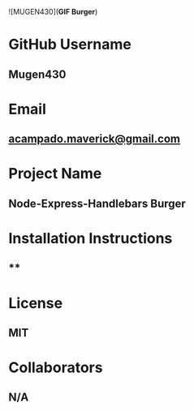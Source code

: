 ![MUGEN430](**GIF Burger**)


  # GitHub Username
  ## Mugen430
  

  # Email
  ## acampado.maverick@gmail.com


  # Project Name
  ## Node-Express-Handlebars Burger


  # Installation Instructions
  ## **


  # License
  ## MIT


  # Collaborators
  ## N/A